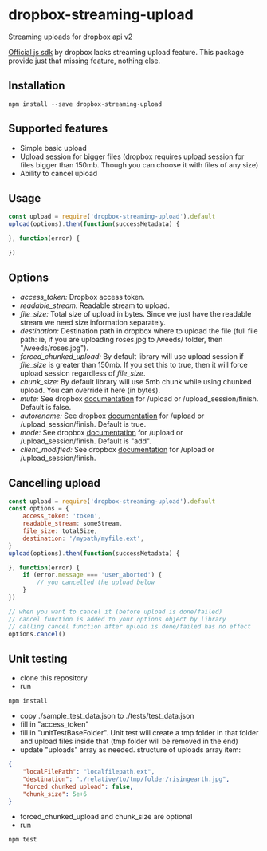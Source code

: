 # dropbox-streaming-upload

Streaming uploads for dropbox api v2

[Official js sdk](https://github.com/dropbox/dropbox-sdk-js) by dropbox lacks streaming upload feature. This package provide just that missing feature, nothing else.

## Installation
```
npm install --save dropbox-streaming-upload
```

## Supported features
- Simple basic upload
- Upload session for bigger files (dropbox requires upload session for files bigger than 150mb. Though you can choose it with files of any size)
- Ability to cancel upload

## Usage
``` javascript
const upload = require('dropbox-streaming-upload').default
upload(options).then(function(successMetadata) {

}, function(error) {

})
```

## Options
- *access_token:* Dropbox access token.
- *readable_stream:* Readable stream to upload.
- *file_size:* Total size of upload in bytes. Since we just have the readable stream we need size information separately.
- *destination:* Destination path in dropbox where to upload the file (full file path: ie, if you are uploading roses.jpg to /weeds/ folder, then "/weeds/roses.jpg").
- *forced_chunked_upload:* By default library will use upload session if *file_size* is greater than 150mb. If you set this to true, then it will force upload session regardless of *file_size*.
- *chunk_size:* By default library will use 5mb chunk while using chunked upload. You can override it here (in bytes).
- *mute:* See dropbox [documentation](https://www.dropbox.com/developers/documentation/http/documentation#files-upload) for /upload or /upload_session/finish. Default is false.
- *autorename:* See dropbox [documentation](https://www.dropbox.com/developers/documentation/http/documentation#files-upload) for /upload or /upload_session/finish. Default is true.
- *mode:* See dropbox [documentation](https://www.dropbox.com/developers/documentation/http/documentation#files-upload) for /upload or /upload_session/finish. Default is "add".
- *client_modified:* See dropbox [documentation](https://www.dropbox.com/developers/documentation/http/documentation#files-upload) for /upload or /upload_session/finish.

## Cancelling upload
``` javascript
const upload = require('dropbox-streaming-upload').default
const options = {
    access_token: 'token',
    readable_stream: someStream,
    file_size: totalSize,
    destination: '/mypath/myfile.ext',
}
upload(options).then(function(successMetadata) {

}, function(error) {
    if (error.message === 'user_aborted') {
        // you cancelled the upload below
    }
})

// when you want to cancel it (before upload is done/failed)
// cancel function is added to your options object by library
// calling cancel function after upload is done/failed has no effect
options.cancel()
```

## Unit testing
- clone this repository
- run
```
npm install
```
- copy ./sample\_test\_data.json to ./tests/test\_data.json
- fill in "access\_token"
- fill in "unitTestBaseFolder". Unit test will create a tmp folder in that folder and upload files inside that (tmp folder will be removed in the end)
- update "uploads" array as needed. structure of uploads array item:
``` json
{
    "localFilePath": "localfilepath.ext",
    "destination": "./relative/to/tmp/folder/risingearth.jpg",
    "forced_chunked_upload": false,
    "chunk_size": 5e+6
}
```
- forced\_chunked\_upload and chunk\_size are optional
- run 
```
npm test
```
